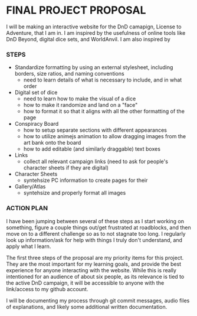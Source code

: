 # FINAL PROJECT PROPOSAL

I will be making an interactive website for the DnD camapign, License to Adventure, that I am in. I am inspired by the usefulness of online tools like DnD Beyond, digital dice sets, and WorldAnvil. I am also inspired by 

### STEPS

- Standardize formatting by using an external stylesheet, including borders, size ratios, and naming conventions
	- need to learn details of what is necessary to include, and in what order
- Digital set of dice
	- need to learn how to make the visual of a dice
	- how to make it randomize and land on a "face"
	- how to format it so that it aligns with all the other formatting of the page
- Conspiracy Board
	- how to setup separate sections with different appearances
	- how to utilize animejs animation to allow dragging images from the art bank onto the board
	- how to add editable (and similarly draggable) text boxes
- Links
	- collect all relevant campaign links (need to ask for people's character sheets if they are digital)
- Character Sheets
	- syntehsize PC information to create pages for their 
- Gallery/Atlas
	- syntehsize and properly format all images


### ACTION PLAN

I have been jumping between several of these steps as I start working on something, figure a couple things out/get frustrated at roadblocks, and then move on to a different challenge so as to not stagnate too long. I regularly look up information/ask for help with things I truly don't understand, and apply what I learn. 

The first three steps of the proposal are my priority items for this project. They are the most important for my learning goals, and provide the best experience for anyone interacting with the website. While this is really intentioned for an audience of about six people, as its relevance is tied to the active DnD campaign, it will be accessible to anyone with the link/access to my github account. 

I will be documenting my process through git commit messages, audio files of explanations, and likely some additional written documentation.
